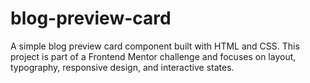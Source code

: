 # blog-preview-card
A simple blog preview card component built with HTML and CSS. This project is part of a Frontend Mentor challenge and focuses on layout, typography, responsive design, and interactive states.
